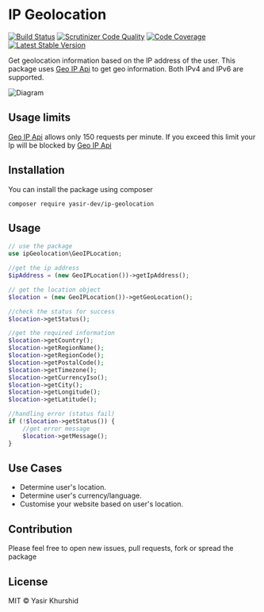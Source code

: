 # IP Geolocation

[![Build Status](https://travis-ci.com/Yasir-dev/ip-geolocation.svg?branch=master)](https://travis-ci.com/Yasir-dev/ip-geolocation) [![Scrutinizer Code Quality](https://scrutinizer-ci.com/g/Yasir-dev/ip-geolocation/badges/quality-score.png?b=master)](https://scrutinizer-ci.com/g/Yasir-dev/ip-geolocation/?branch=master) [![Code Coverage](https://scrutinizer-ci.com/g/Yasir-dev/ip-geolocation/badges/coverage.png?b=master)](https://scrutinizer-ci.com/g/Yasir-dev/ip-geolocation/?branch=master) [![Latest Stable Version](https://poser.pugx.org/yasir-dev/ip-geolocation/v/stable)](https://packagist.org/packages/yasir-dev/ip-geolocation)

Get geolocation information based on the IP address of the user. This package uses [Geo IP Api](http://ip-api.com/) to get geo information. Both IPv4 and IPv6 are supported.

![Diagram](https://github.com/Yasir-dev/ip-geolocation/blob/master/geo_ip_diagram.jpg)

## Usage limits

[Geo IP Api](http://ip-api.com/) allows only 150 requests per minute. If you exceed this limit your Ip will be blocked by [Geo IP Api](http://ip-api.com/)

## Installation

You can install the package using composer

```
composer require yasir-dev/ip-geolocation
```

## Usage

```php
// use the package
use ipGeolocation\GeoIPLocation;

//get the ip address
$ipAddress = (new GeoIPLocation())->getIpAddress();

// get the location object
$location = (new GeoIPLocation())->getGeoLocation();

//check the status for success
$location->getStatus();

//get the required information
$location->getCountry();
$location->getRegionName();
$location->getRegionCode();
$location->getPostalCode();
$location->getTimezone();
$location->getCurrencyIso();
$location->getCity();
$location->getLongitude();
$location->getLatitude();

//handling error (status fail)
if (!$location->getStatus()) {
    //get error message
    $location->getMessage();
}
```

## Use Cases

* Determine user's location.
* Determine user's currency/language.
* Customise your website based on user's location.

## Contribution

Please feel free to open new issues, pull requests, fork or spread the package

## License

MIT &copy; Yasir Khurshid


